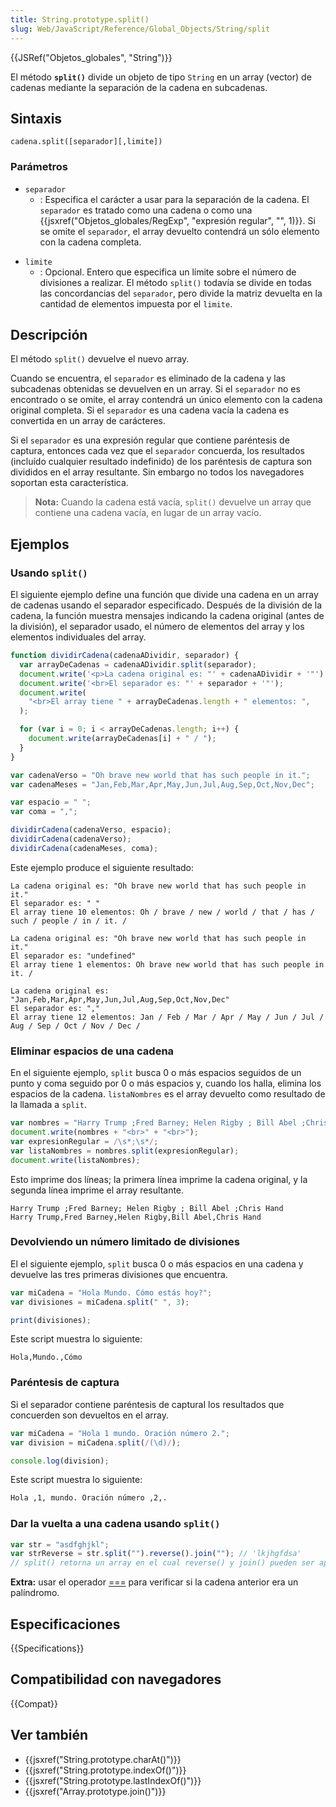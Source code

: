 ```yaml
---
title: String.prototype.split()
slug: Web/JavaScript/Reference/Global_Objects/String/split
---
```


{{JSRef("Objetos_globales", "String")}}

El método **`split()`** divide un objeto de tipo `String` en un array (vector) de cadenas mediante la separación de la cadena en subcadenas.

## Sintaxis

```
cadena.split([separador][,limite])
```

### Parámetros

- `separador`
  - : Especifica el carácter a usar para la separación de la cadena. El `separador` es tratado como una cadena o como una [](/es/docs/Web/JavaScript/Referencia/Objetos_globales/RegExp){{jsxref("Objetos_globales/RegExp", "expresión regular", "", 1)}}. Si se omite el `separador`, el array devuelto contendrá un sólo elemento con la cadena completa.

<!---->

- `limite`
  - : Opcional. Entero que especifica un límite sobre el número de divisiones a realizar. El método `split()` todavía se divide en todas las concordancias del `separador`, pero divide la matriz devuelta en la cantidad de elementos impuesta por el `limite`.

## Descripción

El método `split()` devuelve el nuevo array.

Cuando se encuentra, el `separador` es eliminado de la cadena y las subcadenas obtenidas se devuelven en un array. Si el `separador` no es encontrado o se omite, el array contendrá un único elemento con la cadena original completa. Si el `separador` es una cadena vacía la cadena es convertida en un array de carácteres.

Si el `separador` es una expresión regular que contiene paréntesis de captura, entonces cada vez que el `separador` concuerda, los resultados (incluído cualquier resultado indefinido) de los paréntesis de captura son divididos en el array resultante. Sin embargo no todos los navegadores soportan esta característica.

> **Nota:** Cuando la cadena está vacía, `split()` devuelve un array que contiene una cadena vacía, en lugar de un array vacío.

## Ejemplos

### Usando `split()`

El siguiente ejemplo define una función que divide una cadena en un array de cadenas usando el separador especificado. Después de la división de la cadena, la función muestra mensajes indicando la cadena original (antes de la división), el separador usado, el número de elementos del array y los elementos individuales del array.

```js
function dividirCadena(cadenaADividir, separador) {
  var arrayDeCadenas = cadenaADividir.split(separador);
  document.write('<p>La cadena original es: "' + cadenaADividir + '"');
  document.write('<br>El separador es: "' + separador + '"');
  document.write(
    "<br>El array tiene " + arrayDeCadenas.length + " elementos: ",
  );

  for (var i = 0; i < arrayDeCadenas.length; i++) {
    document.write(arrayDeCadenas[i] + " / ");
  }
}

var cadenaVerso = "Oh brave new world that has such people in it.";
var cadenaMeses = "Jan,Feb,Mar,Apr,May,Jun,Jul,Aug,Sep,Oct,Nov,Dec";

var espacio = " ";
var coma = ",";

dividirCadena(cadenaVerso, espacio);
dividirCadena(cadenaVerso);
dividirCadena(cadenaMeses, coma);
```

Este ejemplo produce el siguiente resultado:

```
La cadena original es: "Oh brave new world that has such people in it."
El separador es: " "
El array tiene 10 elementos: Oh / brave / new / world / that / has / such / people / in / it. /

La cadena original es: "Oh brave new world that has such people in it."
El separador es: "undefined"
El array tiene 1 elementos: Oh brave new world that has such people in it. /

La cadena original es: "Jan,Feb,Mar,Apr,May,Jun,Jul,Aug,Sep,Oct,Nov,Dec"
El separador es: ","
El array tiene 12 elementos: Jan / Feb / Mar / Apr / May / Jun / Jul / Aug / Sep / Oct / Nov / Dec /
```

### Eliminar espacios de una cadena

En el siguiente ejemplo, `split` busca 0 o más espacios seguidos de un punto y coma seguido por 0 o más espacios y, cuando los halla, elimina los espacios de la cadena. `listaNombres` es el array devuelto como resultado de la llamada a `split`.

```js
var nombres = "Harry Trump ;Fred Barney; Helen Rigby ; Bill Abel ;Chris Hand ";
document.write(nombres + "<br>" + "<br>");
var expresionRegular = /\s*;\s*/;
var listaNombres = nombres.split(expresionRegular);
document.write(listaNombres);
```

Esto imprime dos líneas; la primera línea imprime la cadena original, y la segunda línea imprime el array resultante.

```
Harry Trump ;Fred Barney; Helen Rigby ; Bill Abel ;Chris Hand
Harry Trump,Fred Barney,Helen Rigby,Bill Abel,Chris Hand
```

### Devolviendo un número limitado de divisiones

El el siguiente ejemplo, `split` busca 0 o más espacios en una cadena y devuelve las tres primeras divisiones que encuentra.

```js
var miCadena = "Hola Mundo. Cómo estás hoy?";
var divisiones = miCadena.split(" ", 3);

print(divisiones);
```

Este script muestra lo siguiente:

```
Hola,Mundo.,Cómo
```

### Paréntesis de captura

Si el separador contiene paréntesis de capturaI los resultados que concuerden son devueltos en el array.

```js
var miCadena = "Hola 1 mundo. Oración número 2.";
var division = miCadena.split(/(\d)/);

console.log(division);
```

Este script muestra lo siguiente:

```html
Hola ,1, mundo. Oración número ,2,.
```

### Dar la vuelta a una cadena usando `split()`

```js
var str = "asdfghjkl";
var strReverse = str.split("").reverse().join(""); // 'lkjhgfdsa'
// split() retorna un array en el cual reverse() y join() pueden ser aplicados
```

**Extra:** usar el operador [===](</es/docs/Web/JavaScript/Reference/Operators/Comparison_Operators#Identity_.2F_strict_equality_(.3D.3D.3D)>) para verificar si la cadena anterior era un palíndromo.

## Especificaciones

{{Specifications}}

## Compatibilidad con navegadores

{{Compat}}

## Ver también

- {{jsxref("String.prototype.charAt()")}}
- {{jsxref("String.prototype.indexOf()")}}
- {{jsxref("String.prototype.lastIndexOf()")}}
- {{jsxref("Array.prototype.join()")}}
